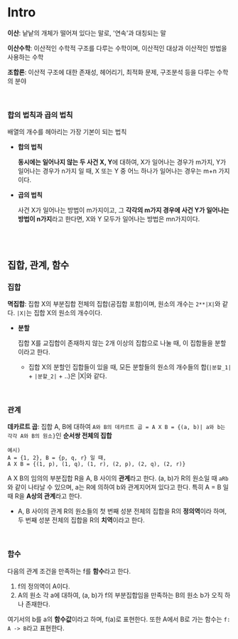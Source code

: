# Intro

**이산**: 낱낱의 개체가 떨어져 있다는 말로, '연속'과 대칭되는 말

**이산수학**: 이산적인 수학적 구조를 다루는 수학이며, 이산적인 대상과 이산적인 방법을 사용하는 수학

**조합론**: 이산적 구조에 대한 존재성, 헤어리기, 최적화 문제, 구조분석 등을 다루는 수학의 분야

<br>

### 합의 법칙과 곱의 법칙

배열의 개수를 헤아리는 가장 기본이 되는 법칙

- **합의 법칙**

  **동시에는 일어나지 않는 두 사건 X, Y**에 대하여, X가 일어나는 경우가 m가지, Y가 일어나는 경우가 n가지 일 때, X 또는 Y 중 어느 하나가 일어나는 경우는 m+n 가지이다.

- **곱의 법칙**

  사건 X가 일어나는 방법이 m가지이고, 그 **각각의 m가지 경우에 사건 Y가 일어나는 방법이 n가지**라고 한다면, X와 Y 모두가 일어나는 방법은 mn가지이다.

<br>

<br>

## 집합, 관계, 함수

### 집합

**멱집합**: 집합 X의 부분집합 전체의 집합(공집합 포함)이며, 원소의 개수는 `2**|X|`와 같다. `|X|`는 집합 X의 원소의 개수이다.

- **분할**

  집합 X를 교집합이 존재하지 않는 2개 이상의 집합으로 나눌 때, 이 집합들을 분할이라고 한다.

  - 집합 X의 분할인 집합들이 있을 때, 모든 분할들의 원소의 개수들의 합(`|분할_1|` + `|분할_2|` + ..)은 |X|와 같다.

<br>

### 관계

**데카르트 곱**: 집합 A, B에 대하여 `A와 B의 데카르트 곱 = A X B = {(a, b)| a와 b는 각각 A와 B의 원소}`인 **순서쌍 전체의 집합**

```
예시)
A = {1, 2}, B = {p, q, r} 일 때,
A X B = {(1, p), (1, q), (1, r), (2, p), (2, q), (2, r)}
```

A X B의 임의의 부분집합 R을 A, B 사이의 **관계**라고 한다. (a, b)가 R의 원소일 때 `aRb`와 같이 나타날 수 있으며, a는 R에 의하여 b와 관계지어져 있다고 한다. 특히 A = B 일 때 R을 **A상의 관계**라고 한다.

- A, B 사이의 관계 R의 원소들의 첫 번째 성분 전체의 집합을 R의 **정의역**이라 하며, 두 번째 성분 전체의 집합을 R의 **치역**이라고 한다.

<br>

### 함수

다음의 관계 조건을 만족하는 f를 **함수**라고 한다.

1. f의 정의역이 A이다.
2. A의 원소 각 a에 대하여, (a, b)가 f의 부분집합임을 만족하는 B의 원소 b가 오직 하나 존재한다.

여기서의 b를 a의 **함수값**이라고 하며, f(a)로 표현한다. 또한 A에서 B로 가는 함수는 `f: A -> B`라고 표현한다.


